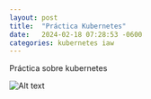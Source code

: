 ```yaml
---
layout: post
title:  "Práctica Kubernetes"
date:   2024-02-18 07:28:53 -0600
categories: kubernetes iaw
---
```


Práctica sobre kubernetes

![Alt text](jguiman958.github.io/images/Docker-Logo_Horizontel_279x131.b8a5c41e56b77706656d61080f6a0217a3ba356d.png)